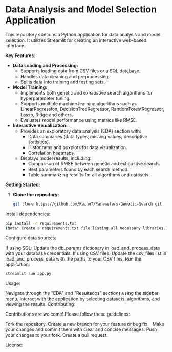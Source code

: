 # Data Analysis and Model Selection Application

This repository contains a Python application for data analysis and model selection. It utilizes Streamlit for creating an interactive web-based interface.

**Key Features:**

* **Data Loading and Processing:**
    - Supports loading data from CSV files or a SQL database.
    - Handles data cleaning and preprocessing.
    - Splits data into training and testing sets.
* **Model Training:**
    - Implements both genetic and exhaustive search algorithms for hyperparameter tuning.
    - Supports multiple machine learning algorithms such as LinearRegression, DecisionTreeRegressor, RandomForestRegressor, Lasso, Ridge and others.
    - Evaluates model performance using metrics like RMSE.
* **Interactive Visualization:**
    - Provides an exploratory data analysis (EDA) section with:
        - Data summaries (data types, missing values, descriptive statistics).
        - Histograms and boxplots for data visualization.
        - Correlation heatmaps.
    - Displays model results, including:
        - Comparison of RMSE between genetic and exhaustive search.
        - Best parameters found by each search method.
        - Table summarizing results for all algorithms and datasets.

**Getting Started:**

1. **Clone the repository:**
   ```bash
   git clone https://github.com/KainnT/Parameters-Genetic-Search.git
   ```
Install dependencies:

```bash
pip install -r requirements.txt 
(Note: Create a requirements.txt file listing all necessary libraries.)
```

Configure data sources:

If using SQL:
Update the db_params dictionary in load_and_process_data with your database credentials.
If using CSV files:
Update the csv_files list in load_and_process_data with the paths to your CSV files.
Run the application:
 ```bash
streamlit run app.py
 ```

Usage:

Navigate through the "EDA" and "Resultados" sections using the sidebar menu.
Interact with the application by selecting datasets, algorithms, and viewing the results.
Contributing:

Contributions are welcome! Please follow these guidelines:

Fork the repository.
Create a new branch for your feature or bug fix.   
Make your changes and commit them with clear and concise messages.
Push your changes to your fork.
Create a pull request.   

License:
